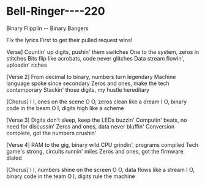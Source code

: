 # Bell-Ringer----220
Binary Flipplin -- Binary Bangers


Fix the lyrics First to get their pulled request wins!

Verse]
Countin' up digits, pushin' them switches
One to the system, zeros in stitches
Bits flip like acrobats, code never glitches
Data stream flowin', uploadin' riches

[Verse 2]
From decimal to binary, numbers turn legendary
Machine language spoke since secondary
Zeros and ones, make the tech contemporary
Stackin' those digits, my hustle hereditary

[Chorus]
I I,  ones on the scene
O O, zeros clean like a dream
I O, binary code in the beam
O I, digits high like a scheme

[Verse 3]
Digits don't sleep, keep the LEDs buzzin'
Computin' beats, no need for discussin'
Zeros and ones, data never bluffin'
Conversion complete, got the numbers crushin'

[Verse 4]
RAM to the gig, binary wild
CPU grindin', programs compiled
Tech game's strong, circuits runnin' miles
Zeros and ones, got the firmware dialed

[Chorus]
I I, numbers shine on the screen
O O, data flows like a stream
I O, binary code in the team
O I, digits rule the machine

